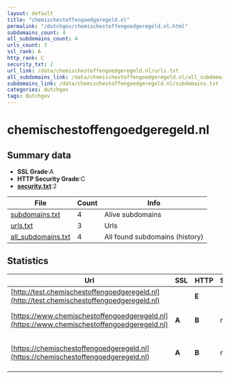 ```yaml
---
layout: default
title: "chemischestoffengoedgeregeld.nl"
permalink: "/dutchgov/chemischestoffengoedgeregeld.nl.html"
subdomains_count: 4
all_subdomains_count: 4
urls_count: 3
ssl_rank: A
http_rank: C
security_txt: 2
url_link: /data/chemischestoffengoedgeregeld.nl/urls.txt
all_subdomains_link: /data/chemischestoffengoedgeregeld.nl/all_subdomains.txt
subdomains_link: /data/chemischestoffengoedgeregeld.nl/subdomains.txt
categories: dutchgov
tags: dutchgov
---
```



# chemischestoffengoedgeregeld.nl
## Summary data


 - **SSL Grade**:A
 - **HTTP Security Grade**:C
 - **[security.txt](https://www.digitaleoverheid.nl/nieuws/standaard-security-txt-nu-verplicht-voor-overheid/)**:2


| File       | Count | Info |
|------------|-------|------|
|[subdomains.txt](/DutchGovScope/data/chemischestoffengoedgeregeld.nl/subdomains.txt)|4|Alive subdomains|
|[urls.txt](/DutchGovScope/data/chemischestoffengoedgeregeld.nl/urls.txt)|3|Urls|
|[all_subdomains.txt](/DutchGovScope/data/chemischestoffengoedgeregeld.nl/all_subdomains.txt)|4|All found subdomains (history)|


## Statistics


| Url | SSL | HTTP | Server | Cookie | HSTS | CORS | CTO | CSP | XFO | XXP | RP |FP| Tech |Title |
|--------|-------|-------|------|------|------|------|------|------|------|------|------|------|------|------|
|[http://test.chemischestoffengoedgeregeld.nl](http://test.chemischestoffengoedgeregeld.nl)| | **E**|| | | | | | | | :white_check_mark: | |||
|[https://www.chemischestoffengoedgeregeld.nl](https://www.chemischestoffengoedgeregeld.nl)| **A**| **B**|nginx| |:white_check_mark: | | | | :white_check_mark: | | :white_check_mark: | |Nginx|301 Moved Perman...|
|[https://chemischestoffengoedgeregeld.nl](https://chemischestoffengoedgeregeld.nl)| **A**| **B**|nginx| |:white_check_mark: | | | | :white_check_mark: | | :white_check_mark: | |Drupal:10 HSTS Nginx PHP|Chemische stoffe...|

